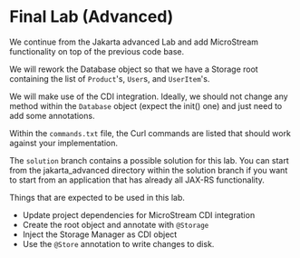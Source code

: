 # Final Lab (Advanced)

We continue from the Jakarta advanced Lab and add MicroStream functionality on top of the previous code base.

We will rework the Database object so that we have a Storage root containing the list of `Product`'s, `User`s, and `UserItem`'s.  

We will make use of the CDI integration. Ideally, we should not change any method within the `Database` object (expect the init() one) and just need to add some annotations.

Within the `commands.txt` file, the Curl commands are listed that should work against your implementation.

The `solution` branch contains a possible solution for this lab.  You can start from the jakarta_advanced directory within the solution branch if you want to start from an application that has already all JAX-RS functionality.

Things that are expected to be used in this lab.

- Update project dependencies for MicroStream CDI integration
- Create the root object and annotate with `@Storage`
- Inject the Storage Manager as CDI object
- Use the `@Store` annotation to write changes to disk.